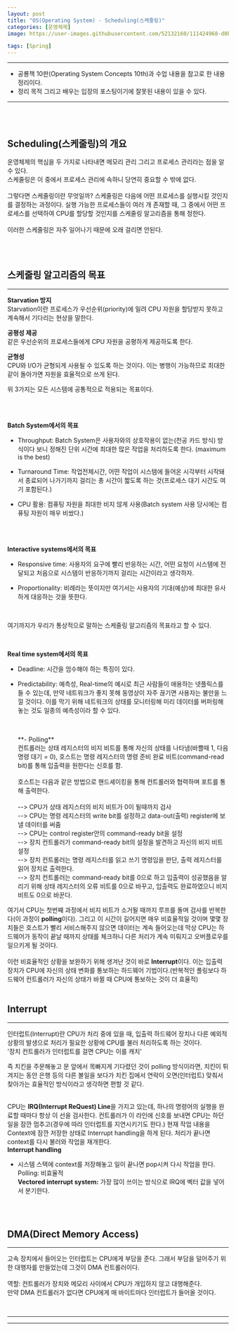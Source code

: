 ```yaml
---
layout: post
title: "OS(Operating System) - Scheduling(스케줄링)"
categories: [운영체제]
image: https://user-images.githubusercontent.com/52132160/111424968-d0bd1080-8735-11eb-9e1f-d00f6fe35243.png

tags: [Spring]
---
```


---

- 공룡책 10판(Operating System Concepts 10th)과 수업 내용을 참고로 한 내용 정리이다.
- 정리 목적 그리고 배우는 입장의 포스팅이기에 잘못된 내용이 있을 수 있다.

---

<br><br>

## Scheduling(스케줄링)의 개요

운영체제의 핵심을 두 가지로 나타내면 메모리 관리 그리고 프로세스 관리라는 점을 알 수 있다. <br>
스케줄링은 이 중에서 프로세스 관리에 속하니 당연히 중요할 수 밖에 없다.
<br><br>
그렇다면 스케줄링이란 무엇일까? 스케줄링은 다음에 어떤 프로세스를 실행시킬 것인지를 결정하는 과정이다. 실행 가능한 프로세스들이 여러 개 존재할 때, 그 중에서 어떤 프로세스를 선택하여 CPU를 할당할 것인지를 스케줄링 알고리즘을 통해 정한다.
<br>
<br>
이러한 스케줄링은 자주 일어나기 때문에 오래 걸리면 안된다.

  <br>
  <br>

## 스케줄링 알고리즘의 목표

---

**Starvation 방지** <br>
Starvation이란 프로세스가 우선순위(priority)에 밀려 CPU 자원을 할당받지 못하고 계속해서 기다리는 현상을 말한다.

**공평성 제공** <br>
같은 우선순위의 프로세스들에게 CPU 자원을 공평하게 제공하도록 한다.
<br>

**균형성** <br>
CPU와 I/O가 균형되게 사용될 수 있도록 하는 것이다. 이는 병행이 가능하므로 최대한 같이 돌아가면 자원을 효율적으로 쓰게 된다.
<br>

위 3가지는 모든 시스템에 공통적으로 적용되는 목표이다.

<br><br>

**Batch System에서의 목표**

- Throughput: Batch System은 사용자와의 상호작용이 없는(천공 카드 방식) 방식이다 보니 정해진 단위 시간에 최대한 많은 작업을 처리하도록 한다.
  (maximum is the best)
  <br>

- Turnaround Time: 작업전체시간, 어떤 작업이 시스템에 들어온 시각부터 시작돼서 종료되어 나가기까지 걸리는 총 시간이 짧도록 하는 것(프로세스 대기 시간도 여기 포함된다.)

- CPU 활용: 컴퓨팅 자원을 최대한 비지 않게 사용(Batch system 사용 당시에는 컴퓨팅 자원이 매우 비쌌다.)

<br><br>

**Interactive systems에서의 목표**<br>

- Responsive time: 사용자의 요구에 빨리 반응하는 시간, 어떤 요청이 시스템에 전달되고 처음으로 시스템이 반응하기까지 걸리는 시간이라고 생각하자.

- Proportionality: 비례라는 뜻이지만 여기서는 사용자의 기대(예상)에 최대한 유사하게 대응하는 것을 뜻한다.

<br>

여기까지가 우리가 통상적으로 말하는 스케줄링 알고리즘의 목표라고 할 수 있다.

<br>

**Real time system에서의 목표**<br>

- Deadline: 시간을 엄수해야 하는 특징이 있다.
  <br>

- Predictability: 예측성, Real-time의 예시로 최근 사람들이 애용하는 넷플릭스를 들 수 있는데, 만약 네트워크가 좋지 못해 동영상이 자주 끊기면 사용자는 불만을 느낄 것이다. 이를 막기 위해 네트워크의 상태를 모니터링해 미리 데이터를 버퍼링해 놓는 것도 일종의 예측성이라 할 수 있다.

  <br>
  <br>
  **- Polling**<br>
  컨트롤러는 상태 레지스터의 비지 비트를 통해 자신의 상태를 나타냄(바쁠때 1, 다음 명령 대기 = 0), 호스트는 명령 레지스터의 명령 준비 완료 비트(command-read bit)를 통해 입출력을 원한다는 신호를 함.<br><br>
  호스트는 다음과 같은 방법으로 핸드셰이킹을 통해 컨트롤러와 협력하며 포트를 통해 출력한다.
  <br><br>
  --> CPU가 상태 레지스터의 비지 비트가 0이 될때까지 검사<br>
  --> CPU는 명령 레지스터의 write bit를 설정하고 data-out(출력) register에 보낼 데이터를 써줌<br>
  --> CPU는 control register안의 command-ready bit을 설정<br>
  --> 장치 컨트롤러가 command-ready bit의 설정을 발견하고 자신의 비지 비트 설정<br>
  --> 장치 컨트롤러는 명령 레지스터를 읽고 쓰기 명령임을 판단, 출력 레지스터를 읽어 장치로 출력한다.<br>
  --> 장치 컨트롤러는 command-ready bit를 0으로 하고 입출력이 성공했음을 알리기 위해 상태 레지스터의 오류 비트를 0으로 바꾸고, 입출력도 완료하였으니 비지 비트도 0으로 바꾼다.<br>

여기서 CPU는 첫번째 과정에서 비지 비트가 소거될 때까지 루프를 돌며 검사를 반복한다(이 과정이 **polling**이다). 그리고 이 시간이 길어지면 매우 비효율적일 것이며 몇몇 장치들은 호스트가 빨리 서비스해주지 않으면 데이터는 계속 들어오는데 막상 CPU는 하드웨어가 동작이 끝날 때까지 상태를 체크하니 다른 처리가 계속 미뤄지고 오버플로우를 일으키게 될 것이다.
<br><br>
이런 비효율적인 상황을 보완하기 위해 생겨난 것이 바로 **Interrupt**이다. 이는 입출력 장치가 CPU에 자신의 상태 변화를 통보하는 하드웨어 기법이다.(반복적인 폴링보다 하드웨어 컨트롤러가 자신의 상태가 바뀔 때 CPU에 통보하는 것이 더 효율적)
<br><br>

## Interrupt

---

인터럽트(Interrupt)란 CPU가 처리 중에 있을 때, 입출력 하드웨어 장치나 다른 예외적 상황의 발생으로 처리가 필요한 상황에 CPU를 불러 처리하도록 하는 것이다.<br>
'장치 컨트롤러가 인터럽트를 걸면 CPU는 이를 캐치'
<br>

즉 치킨을 주문해놓고 문 앞에서 목빠지게 기다렸던 것이 polling 방식이라면, 치킨이 튀겨지는 동안 은행 등의 다른 볼일을 보다가 치킨 집에서 연락이 오면(인터럽트) 맞춰서 찾아가는 효율적인 방식이라고 생각하면 편할 것 같다.
<br><br>

CPU는 **IRQ(Interrupt ReQuest) Line**을 가지고 있는데, 하나의 명령어의 실행을 완료할 때마다 항상 이 선을 검사한다. 컨트롤러가 이 라인에 신호를 보내면 CPU는 하던 일을 잠깐 멈추고(경우에 따라 인터럽트를 지연시키기도 한다.) 현재 작업 내용을 Context에 잠깐 저장한 상태로 Interrupt handling을 하게 된다. 처리가 끝나면 context를 다시 불러와 작업을 재개한다.
<br>
**Interrupt handling** <br>

- 시스템 스택에 context를 저장해놓고 일이 끝나면 pop시켜 다시 작업을 한다. <br>
  Polling: 비효율적 <br>
  **Vectored interrupt system:** 가장 많이 쓰이는 방식으로 IRQ에 벡터 값을 넣어서 분기한다.

<br>
<br>

## DMA(Direct Memory Access)

---

고속 장치에서 들어오는 인터럽트는 CPU에게 부담을 준다. 그래서 부담을 덜어주기 위한 대행자를 만들었는데 그것이 DMA 컨트롤러이다. <br>
<br>
역할: 컨트롤러가 장치와 메모리 사이에서 CPU가 개입하지 않고 대행해준다.
<br>
만약 DMA 컨트롤러가 없다면 CPU에게 매 바이트마다 인터럽트가 들어올 것이다.

<br>

---

---

